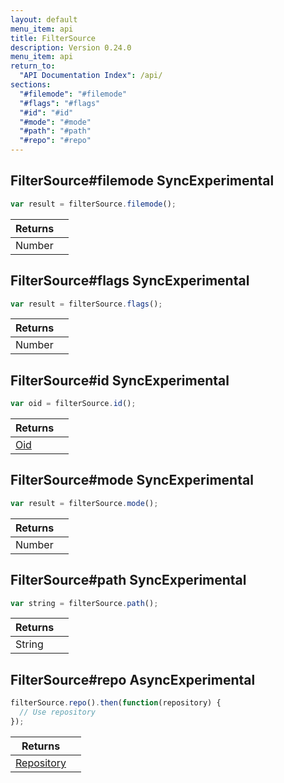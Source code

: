 ```yaml
---
layout: default
menu_item: api
title: FilterSource
description: Version 0.24.0
menu_item: api
return_to:
  "API Documentation Index": /api/
sections:
  "#filemode": "#filemode"
  "#flags": "#flags"
  "#id": "#id"
  "#mode": "#mode"
  "#path": "#path"
  "#repo": "#repo"
---
```


## <a name="filemode"></a><span>FilterSource#</span>filemode <span class="tags"><span class="sync">Sync</span><span class="experimental">Experimental</span></span>

```js
var result = filterSource.filemode();
```

| Returns |  |
| --- | --- |
| Number |  |

## <a name="flags"></a><span>FilterSource#</span>flags <span class="tags"><span class="sync">Sync</span><span class="experimental">Experimental</span></span>

```js
var result = filterSource.flags();
```

| Returns |  |
| --- | --- |
| Number |  |

## <a name="id"></a><span>FilterSource#</span>id <span class="tags"><span class="sync">Sync</span><span class="experimental">Experimental</span></span>

```js
var oid = filterSource.id();
```

| Returns |  |
| --- | --- |
| [Oid](/api/oid/) |  |

## <a name="mode"></a><span>FilterSource#</span>mode <span class="tags"><span class="sync">Sync</span><span class="experimental">Experimental</span></span>

```js
var result = filterSource.mode();
```

| Returns |  |
| --- | --- |
| Number |  |

## <a name="path"></a><span>FilterSource#</span>path <span class="tags"><span class="sync">Sync</span><span class="experimental">Experimental</span></span>

```js
var string = filterSource.path();
```

| Returns |  |
| --- | --- |
| String |  |

## <a name="repo"></a><span>FilterSource#</span>repo <span class="tags"><span class="async">Async</span><span class="experimental">Experimental</span></span>

```js
filterSource.repo().then(function(repository) {
  // Use repository
});
```

| Returns |  |
| --- | --- |
| [Repository](/api/repository/) |  |

